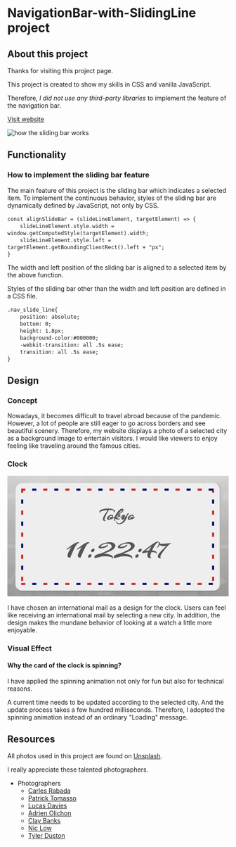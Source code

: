 # NavigationBar-with-SlidingLine project
## About this project
Thanks for visiting this project page.

This project is created to show my skills in CSS and vanilla JavaScript.

Therefore, *I did not use any third-party libraries* to implement the feature of the navigation bar.

[Visit website](https://tomo-yoshi.github.io/NavigationBar-with-SlidingLine/)

![how the sliding bar works](assets/readme/nav-sliding.gif)

## Functionality
### How to implement the sliding bar feature
The main feature of this project is the sliding bar which indicates a selected item. To implement the continuous behavior, styles of the sliding bar are dynamically defined by JavaScript, not only by CSS.

    const alignSlideBar = (slideLineElement, targetElement) => {
        slideLineElement.style.width = window.getComputedStyle(targetElement).width;
        slideLineElement.style.left = targetElement.getBoundingClientRect().left + "px";
    }

The width and left position of the sliding bar is aligned to a selected item by the above function.

Styles of the sliding bar other than the width and left position are defined in a CSS file.

    .nav_slide_line{
        position: absolute;
        bottom: 0;
        height: 1.8px;
        background-color:#000000;
        -webkit-transition: all .5s ease;
        transition: all .5s ease;
    }

## Design
### Concept
Nowadays, it becomes difficult to travel abroad because of the pandemic. However, a lot of people are still eager to go across borders and see beautiful scenery. Therefore, my website displays a photo of a selected city as a background image to entertain visitors. I would like viewers to enjoy feeling like traveling around the famous cities.

### Clock
![clock design](assets/readme/clock_international_mail.png)

I have chosen an international mail as a design for the clock. Users can feel like receiving an international mail by selecting a new city. In addition, the design makes the mundane behavior of looking at a watch a little more enjoyable.

### Visual Effect
#### Why the card of the clock is spinning?

I have applied the spinning animation not only for fun but also for technical reasons.

A current time needs to be updated according to the selected city. And the update process takes a few hundred milliseconds. Therefore, I adopted the spinning animation instead of an ordinary "Loading" message.


## Resources
All photos used in this project are found on [Unsplash](https://unsplash.com/).

I really appreciate these talented photographers.

* Photographers
    * [Carles Rabada](https://unsplash.com/@carlesrgm?utm_source=unsplash&utm_medium=referral&utm_content=creditCopyText)
    * [Patrick Tomasso](https://unsplash.com/@impatrickt?utm_source=unsplash&utm_medium=referral&utm_content=creditCopyText)
    * [Lucas Davies](https://unsplash.com/@lucas_davies?utm_source=unsplash&utm_medium=referral&utm_content=creditCopyText)
    * [Adrien Olichon](https://unsplash.com/@adrienolichon?utm_source=unsplash&utm_medium=referral&utm_content=creditCopyText)
    * [Clay Banks](https://unsplash.com/@claybanks?utm_source=unsplash&utm_medium=referral&utm_content=creditCopyText)
    * [Nic Low](https://unsplash.com/@niclow?utm_source=unsplash&utm_medium=referral&utm_content=creditCopyText)
    * [Tyler Duston](https://unsplash.com/@dustont12?utm_source=unsplash&utm_medium=referral&utm_content=creditCopyText)
